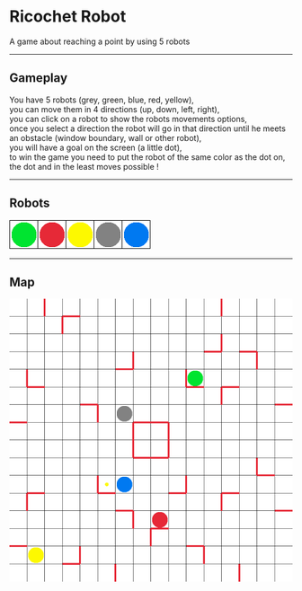 # **Ricochet Robot**

A game about reaching a point by using 5 robots

---
## Gameplay

You have 5 robots (grey, green, blue, red, yellow), <br/>
you can move them in 4 directions (up, down, left, right), <br/>
you can click on a robot to show the robots movements options, <br/>
once you select a direction the robot will go in that direction until he meets an obstacle (window boundary, wall or other robot), <br/>
you will have a goal on the screen (a little dot), <br/>
to win the game you need to put the robot of the same color as the dot on, <br/>
the dot and in the least moves possible ! <br/>

---
## Robots

![](.github/assets/robots.png)

---
## Map

![](.github/assets/map.png)